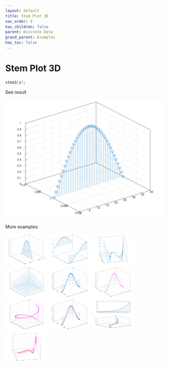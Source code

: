 ```yaml
---
layout: default
title: Stem Plot 3D
nav_order: 4
has_children: false
parent: Discrete Data
grand_parent: Examples
has_toc: false
---
```

# Stem Plot 3D

```cpp
stem3(z);
```


See result

[![example_stem3_1](../discrete_data/stem3/stem3_1.svg)](../../../examples/discrete_data/stem3/stem3_1.cpp)

More examples:
    
[![example_stem3_2](../discrete_data/stem3/stem3_2_thumb.png)](../../../examples/discrete_data/stem3/stem3_2.cpp)  [![example_stem3_3](../discrete_data/stem3/stem3_3_thumb.png)](../../../examples/discrete_data/stem3/stem3_3.cpp)  [![example_stem3_4](../discrete_data/stem3/stem3_4_thumb.png)](../../../examples/discrete_data/stem3/stem3_4.cpp)  [![example_stem3_5](../discrete_data/stem3/stem3_5_thumb.png)](../../../examples/discrete_data/stem3/stem3_5.cpp)  [![example_stem3_6](../discrete_data/stem3/stem3_6_thumb.png)](../../../examples/discrete_data/stem3/stem3_6.cpp)  [![example_stem3_7](../discrete_data/stem3/stem3_7_thumb.png)](../../../examples/discrete_data/stem3/stem3_7.cpp)  [![example_stem3_8](../discrete_data/stem3/stem3_8_thumb.png)](../../../examples/discrete_data/stem3/stem3_8.cpp)  [![example_stem3_9](../discrete_data/stem3/stem3_9_thumb.png)](../../../examples/discrete_data/stem3/stem3_9.cpp)  [![example_stem3_10](../discrete_data/stem3/stem3_10_thumb.png)](../../../examples/discrete_data/stem3/stem3_10.cpp)  [![example_stem3_11](../discrete_data/stem3/stem3_11_thumb.png)](../../../examples/discrete_data/stem3/stem3_11.cpp)
  



